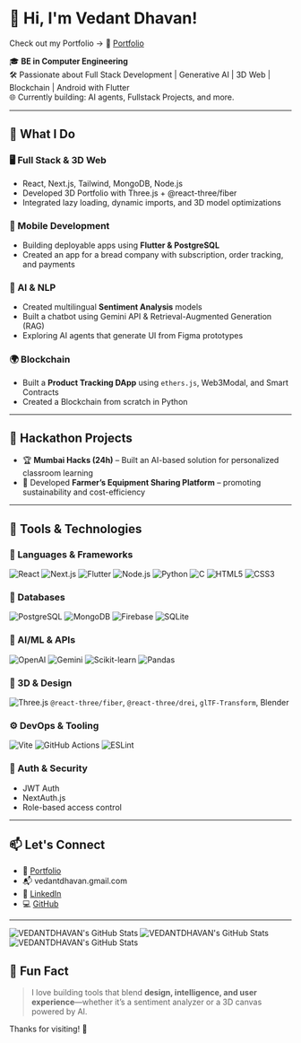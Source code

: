 # 👋 Hi, I'm Vedant Dhavan!
Check out my Portfolio -> 🔗 [Portfolio](vedantdhavan.vercel.app)

🎓 **BE in Computer Engineering**  
🛠️ Passionate about Full Stack Development | Generative AI | 3D Web | Blockchain | Android with Flutter  
🌐 Currently building: AI agents, Fullstack Projects, and more.

---

## 🧠 What I Do

### 🖥️ Full Stack & 3D Web  
- React, Next.js, Tailwind, MongoDB, Node.js  
- Developed 3D Portfolio with Three.js + @react-three/fiber  
- Integrated lazy loading, dynamic imports, and 3D model optimizations  

### 📱 Mobile Development  
- Building deployable apps using **Flutter & PostgreSQL**  
- Created an app for a bread company with subscription, order tracking, and payments

### 🤖 AI & NLP  
- Created multilingual **Sentiment Analysis** models  
- Built a chatbot using Gemini API & Retrieval-Augmented Generation (RAG)  
- Exploring AI agents that generate UI from Figma prototypes  

### 🌍 Blockchain  
- Built a **Product Tracking DApp** using `ethers.js`, Web3Modal, and Smart Contracts  
- Created a Blockchain from scratch in Python  

---

## 🚀 Hackathon Projects
- 🏆 **Mumbai Hacks (24h)** – Built an AI-based solution for personalized classroom learning  
- 🤝 Developed **Farmer’s Equipment Sharing Platform** – promoting sustainability and cost-efficiency

---

## 🔧 Tools & Technologies

### 🧩 Languages & Frameworks
![React](https://img.shields.io/badge/-React-61DAFB?logo=react&logoColor=white&style=flat)
![Next.js](https://img.shields.io/badge/-Next.js-000?logo=next.js&logoColor=white&style=flat)
![Flutter](https://img.shields.io/badge/-Flutter-02569B?logo=flutter&logoColor=white&style=flat)
![Node.js](https://img.shields.io/badge/-Node.js-339933?logo=node.js&logoColor=white&style=flat)
![Python](https://img.shields.io/badge/-Python-3776AB?logo=python&logoColor=white&style=flat)
![C](https://img.shields.io/badge/-C-00599C?logo=c&logoColor=white&style=flat)
![HTML5](https://img.shields.io/badge/-HTML5-E34F26?logo=html5&logoColor=white&style=flat)
![CSS3](https://img.shields.io/badge/-CSS3-1572B6?logo=css3&logoColor=white&style=flat)

### 🧱 Databases
![PostgreSQL](https://img.shields.io/badge/-PostgreSQL-336791?logo=postgresql&logoColor=white&style=flat)
![MongoDB](https://img.shields.io/badge/-MongoDB-47A248?logo=mongodb&logoColor=white&style=flat)
![Firebase](https://img.shields.io/badge/-Firebase-FFCA28?logo=firebase&logoColor=white&style=flat)
![SQLite](https://img.shields.io/badge/-SQLite-003B57?logo=sqlite&logoColor=white&style=flat)

### 🧠 AI/ML & APIs
![OpenAI](https://img.shields.io/badge/-OpenAI-412991?logo=openai&logoColor=white&style=flat)
![Gemini](https://img.shields.io/badge/-Gemini-4285F4?logo=google&logoColor=white&style=flat)
![Scikit-learn](https://img.shields.io/badge/-Scikit--learn-F7931E?logo=scikit-learn&logoColor=white&style=flat)
![Pandas](https://img.shields.io/badge/-Pandas-150458?logo=pandas&logoColor=white&style=flat)

### 🎨 3D & Design
![Three.js](https://img.shields.io/badge/-Three.js-000000?logo=three.js&logoColor=white&style=flat)
`@react-three/fiber`, `@react-three/drei`, `glTF-Transform`, Blender

### ⚙️ DevOps & Tooling
![Vite](https://img.shields.io/badge/-Vite-646CFF?logo=vite&logoColor=white&style=flat)
![GitHub Actions](https://img.shields.io/badge/-GitHub%20Actions-2088FF?logo=github-actions&logoColor=white&style=flat)
![ESLint](https://img.shields.io/badge/-ESLint-4B32C3?logo=eslint&logoColor=white&style=flat)

### 🔐 Auth & Security
- JWT Auth  
- NextAuth.js  
- Role-based access control  

---

## 📫 Let's Connect

- 🔗 [Portfolio](https://vedantdhavan.vercel.app)
- 📬 vedantdhavan.gmail.com
- 💼 [LinkedIn](https://www.linkedin.com/in/vedant-dhavan-5930ba2a3/)
- 💻 [GitHub](https://github.com/VEDANTDHAVAN)

---

<img src="https://github-readme-stats.vercel.app/api?username=VEDANTDHAVAN&theme=tokyonight&show_icons=true&hide_border=true&count_private=true" alt="VEDANTDHAVAN's GitHub Stats" />
<img src="https://github-readme-stats.vercel.app/api/top-langs/?username=VEDANTDHAVAN&theme=tokyonight&show_icons=true&hide_border=true&layout=compact" alt="VEDANTDHAVAN's GitHub Stats" />
<img src="https://streak-stats.demolab.com?user=VEDANTDHAVAN&theme=tokyonight&hide_border=true" alt="VEDANTDHAVAN's GitHub Stats" />

## 🧩 Fun Fact
> I love building tools that blend **design, intelligence, and user experience**—whether it’s a sentiment analyzer or a 3D canvas powered by AI.

Thanks for visiting! 🌟
